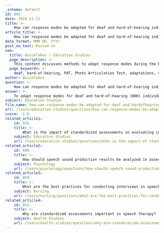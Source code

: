 ```yaml
---
_schema: default
id: 883
date: 2024-11-21
title: >-
    How can response modes be adapted for deaf and hard-of-hearing individuals during the PAT?
article_title: >-
    How can response modes be adapted for deaf and hard-of-hearing individuals during the PAT?
date_format: MMM DD, YYYY
post_on_text: Posted on
seo:
  title: QuickTakes | Education Studies
  page_description: >-
    This content discusses methods to adapt response modes during the Photo Articulation Test for deaf and hard-of-hearing individuals, emphasizing the use of visual supports, sign language, technology, and the importance of cultural competency.
  page_keywords: >-
    deaf, hard-of-hearing, PAT, Photo Articulation Test, adaptations, visual supports, sign language, technology, cultural considerations, training, feedback mechanisms
author: QuickTakes
question: >-
    How can response modes be adapted for deaf and hard-of-hearing individuals during the PAT?
answer: >-
    To adapt response modes for deaf and hard-of-hearing (DHH) individuals during the Photo Articulation Test (PAT), several strategies can be implemented to ensure effective communication and accurate assessment of speech sound production skills. Here are some key adaptations:\n\n1. **Visual Supports**: Since DHH individuals may rely heavily on visual information, incorporating visual aids such as sign language, gestures, or written instructions can enhance understanding. For instance, providing a sign language interpreter during the assessment can facilitate communication between the examiner and the participant.\n\n2. **Modifications to Test Administration**: The PAT typically requires verbal responses; however, for DHH individuals, responses can be adapted to include sign language or written responses. This allows the individual to express their understanding of the task without being limited by their auditory capabilities.\n\n3. **Use of Technology**: Utilizing technology such as speech-to-text applications can help DHH individuals follow along with verbal instructions. This can be particularly useful in ensuring that they comprehend what is being asked of them during the assessment.\n\n4. **Cultural and Linguistic Considerations**: Recognizing the diversity within the DHH community is crucial. The assessment should be tailored to respect and incorporate the individual's preferred mode of communication, whether that be American Sign Language (ASL), other sign languages, or spoken language. This approach fosters a more inclusive environment and can lead to more accurate assessment results.\n\n5. **Training for Assessors**: It is essential that speech-language pathologists and assessors are trained in effective communication strategies with DHH individuals. This includes understanding the nuances of sign language and being aware of the cultural context of the DHH community.\n\n6. **Feedback Mechanisms**: Providing immediate feedback in a visual format can help DHH individuals understand their performance during the assessment. This can include visual cues or written comments that clarify any misunderstandings.\n\nBy implementing these adaptations, the PAT can be made more accessible and effective for deaf and hard-of-hearing individuals, ultimately leading to a more accurate assessment of their speech sound production skills.
subject: Education Studies
file_name: how-can-response-modes-be-adapted-for-deaf-and-hardofhearing-individuals-during-the-pat.md
url: /learn/education-studies/questions/how-can-response-modes-be-adapted-for-deaf-and-hardofhearing-individuals-during-the-pat
score: -1.0
related_article1:
    id: 915
    title: >-
        What is the impact of standardized assessments on evaluating communication skills?
    subject: Education Studies
    url: /learn/education-studies/questions/what-is-the-impact-of-standardized-assessments-on-evaluating-communication-skills
related_article2:
    id: 890
    title: >-
        How should speech sound production results be analyzed in assessments?
    subject: Psychology
    url: /learn/psychology/questions/how-should-speech-sound-production-results-be-analyzed-in-assessments
related_article3:
    id: 869
    title: >-
        What are the best practices for conducting interviews in speech therapy assessments?
    subject: Nursing
    url: /learn/nursing/questions/what-are-the-best-practices-for-conducting-interviews-in-speech-therapy-assessments
related_article4:
    id: 911
    title: >-
        Why are standardized assessments important in speech therapy?
    subject: Health Studies
    url: /learn/health-studies/questions/why-are-standardized-assessments-important-in-speech-therapy
---
```


&nbsp;